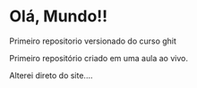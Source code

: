 # Olá, Mundo!!
 Primeiro repositorio versionado do curso ghit

 Primeiro repositório criado em uma aula ao vivo.

Alterei direto do site....

